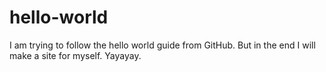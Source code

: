 # hello-world

I am trying to follow the hello world guide from GitHub. But in the end I will make a site for myself. Yayayay.
